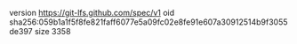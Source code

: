 version https://git-lfs.github.com/spec/v1
oid sha256:059b1a1f5f8fe821faff6077e5a09fc02e8fe91e607a30912514b9f3055de397
size 3358
